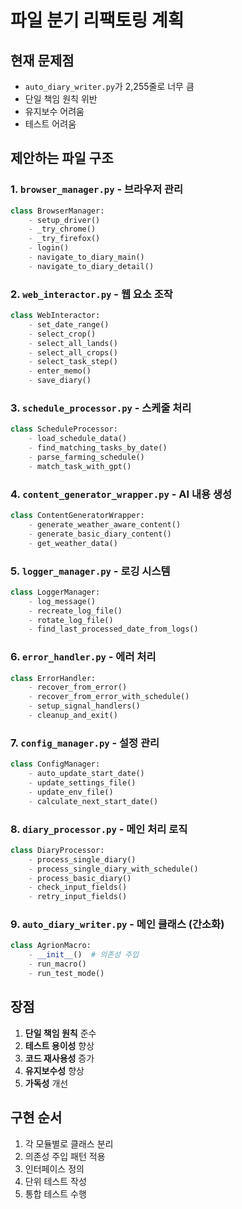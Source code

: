 # 파일 분기 리팩토링 계획

## 현재 문제점

- `auto_diary_writer.py`가 2,255줄로 너무 큼
- 단일 책임 원칙 위반
- 유지보수 어려움
- 테스트 어려움

## 제안하는 파일 구조

### 1. `browser_manager.py` - 브라우저 관리

```python
class BrowserManager:
    - setup_driver()
    - _try_chrome()
    - _try_firefox()
    - login()
    - navigate_to_diary_main()
    - navigate_to_diary_detail()
```

### 2. `web_interactor.py` - 웹 요소 조작

```python
class WebInteractor:
    - set_date_range()
    - select_crop()
    - select_all_lands()
    - select_all_crops()
    - select_task_step()
    - enter_memo()
    - save_diary()
```

### 3. `schedule_processor.py` - 스케줄 처리

```python
class ScheduleProcessor:
    - load_schedule_data()
    - find_matching_tasks_by_date()
    - parse_farming_schedule()
    - match_task_with_gpt()
```

### 4. `content_generator_wrapper.py` - AI 내용 생성

```python
class ContentGeneratorWrapper:
    - generate_weather_aware_content()
    - generate_basic_diary_content()
    - get_weather_data()
```

### 5. `logger_manager.py` - 로깅 시스템

```python
class LoggerManager:
    - log_message()
    - recreate_log_file()
    - rotate_log_file()
    - find_last_processed_date_from_logs()
```

### 6. `error_handler.py` - 에러 처리

```python
class ErrorHandler:
    - recover_from_error()
    - recover_from_error_with_schedule()
    - setup_signal_handlers()
    - cleanup_and_exit()
```

### 7. `config_manager.py` - 설정 관리

```python
class ConfigManager:
    - auto_update_start_date()
    - update_settings_file()
    - update_env_file()
    - calculate_next_start_date()
```

### 8. `diary_processor.py` - 메인 처리 로직

```python
class DiaryProcessor:
    - process_single_diary()
    - process_single_diary_with_schedule()
    - process_basic_diary()
    - check_input_fields()
    - retry_input_fields()
```

### 9. `auto_diary_writer.py` - 메인 클래스 (간소화)

```python
class AgrionMacro:
    - __init__()  # 의존성 주입
    - run_macro()
    - run_test_mode()
```

## 장점

1. **단일 책임 원칙** 준수
2. **테스트 용이성** 향상
3. **코드 재사용성** 증가
4. **유지보수성** 향상
5. **가독성** 개선

## 구현 순서

1. 각 모듈별로 클래스 분리
2. 의존성 주입 패턴 적용
3. 인터페이스 정의
4. 단위 테스트 작성
5. 통합 테스트 수행
